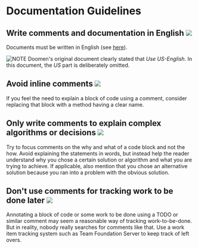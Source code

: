 # Documentation Guidelines #

## Write comments and documentation in English ![](imgs/must.png) ##

Documents must be written in English (see [here](Naming.Guidelines.md#use-english-)).

![NOTE](imgs/note.png) Doomen's original document clearly stated that *Use US-English*. In this document, the *US* part is deliberately omitted.


## Avoid inline comments ![](imgs/should.png) ##

If you feel the need to explain a block of code using a comment, consider replacing that block with a method having a clear name.


## Only write comments to explain complex algorithms or decisions ![](imgs/must.png) ##

Try to focus comments on the why and what of a code block and not the how. Avoid explaining the statements in words, but instead help the reader understand why you chose a certain solution or algorithm and what you are trying to achieve. If applicable, also mention that you chose an alternative solution because you ran into a problem with the obvious solution.


## Don't use comments for tracking work to be done later ![](imgs/may.png) ##

Annotating a block of code or some work to be done using a TODO or similar comment may seem a reasonable way of tracking work-to-be-done. But in reality, nobody really searches for comments like that. Use a work item tracking system such as Team Foundation Server to keep track of left overs.
